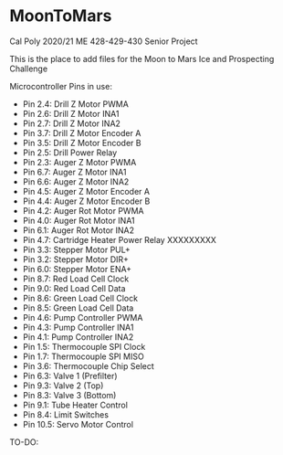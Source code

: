 # MoonToMars
Cal Poly 2020/21 ME 428-429-430 Senior Project

This is the place to add files for the Moon to Mars Ice and Prospecting Challenge

Microcontroller Pins in use:
- Pin 2.4:  Drill Z Motor PWMA
- Pin 2.6:  Drill Z Motor INA1
- Pin 2.7:  Drill Z Motor INA2
- Pin 3.7:  Drill Z Motor Encoder A
- Pin 3.5:  Drill Z Motor Encoder B
- Pin 2.5:  Drill Power Relay
- Pin 2.3:  Auger Z Motor PWMA
- Pin 6.7:  Auger Z Motor INA1
- Pin 6.6:  Auger Z Motor INA2
- Pin 4.5:  Auger Z Motor Encoder A
- Pin 4.4:  Auger Z Motor Encoder B
- Pin 4.2:  Auger Rot Motor PWMA
- Pin 4.0:  Auger Rot Motor INA1
- Pin 6.1:  Auger Rot Motor INA2
- Pin 4.7:  Cartridge Heater Power Relay XXXXXXXXX
- Pin 3.3:  Stepper Motor PUL+
- Pin 3.2:  Stepper Motor DIR+
- Pin 6.0:  Stepper Motor ENA+
- Pin 8.7:  Red Load Cell Clock
- Pin 9.0:  Red Load Cell Data
- Pin 8.6:  Green Load Cell Clock
- Pin 8.5:  Green Load Cell Data
- Pin 4.6:  Pump Controller PWMA
- Pin 4.3:  Pump Controller INA1
- Pin 4.1:  Pump Controller INA2
- Pin 1.5:  Thermocouple SPI Clock
- Pin 1.7:  Thermocouple SPI MISO
- Pin 3.6:  Thermocouple Chip Select
- Pin 6.3:  Valve 1 (Prefilter)
- Pin 9.3:  Valve 2 (Top)
- Pin 8.3:  Valve 3 (Bottom)
- Pin 9.1:  Tube Heater Control
- Pin 8.4:  Limit Switches
- Pin 10.5: Servo Motor Control

TO-DO:
